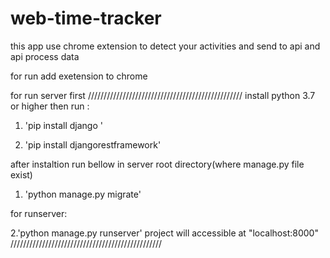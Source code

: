 # web-time-tracker
this app use chrome extension to detect your activities and send to api and api process data


for run add exetension to chrome 

for run server first
/////////////////////////////////////////////////
install python 3.7 or higher
then run :

 1. 'pip install django '
 
 2. 'pip install djangorestframework'
 
 after instaltion run bellow in server root directory(where manage.py file exist)
 
 1. 'python manage.py migrate'
 
 for runserver:
 
 2.'python manage.py runserver'
 project will accessible at "localhost:8000"
////////////////////////////////////////////////
